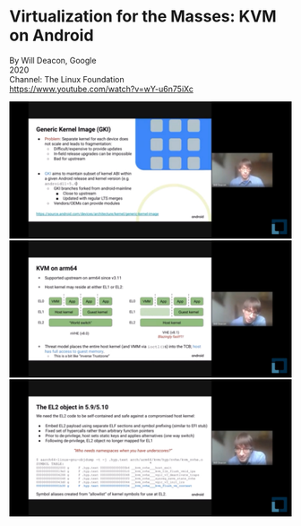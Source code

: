 # Virtualization for the Masses: KVM on Android
By Will Deacon, Google \
2020 \
Channel: The Linux Foundation \
https://www.youtube.com/watch?v=wY-u6n75iXc


![](./kvm-on-android-1.jpg)
![](./kvm-on-android-2.jpg)
![](./kvm-on-android-3.jpg)

